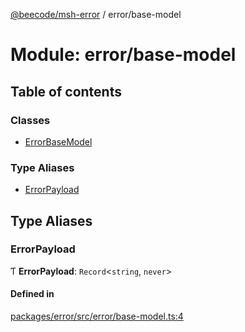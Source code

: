 [@beecode/msh-error](../README.md) / error/base-model

# Module: error/base-model

## Table of contents

### Classes

- [ErrorBaseModel](../classes/error_base_model.ErrorBaseModel.md)

### Type Aliases

- [ErrorPayload](error_base_model.md#errorpayload)

## Type Aliases

### ErrorPayload

Ƭ **ErrorPayload**: `Record`<`string`, `never`\>

#### Defined in

[packages/error/src/error/base-model.ts:4](https://github.com/beecode-rs/msh-error/blob/e92b3a2/src/error/base-model.ts#L4)
